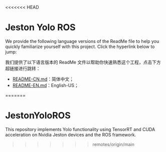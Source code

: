 <<<<<<< HEAD
# Jeston Yolo ROS

We provide the following language versions of the ReadMe file to help you quickly familiarize yourself with this project. Click the hyperlink below to jump:

我们提供了以下语言版本的 ReadMe 文件以帮助你快速熟悉这个工程，点击下方超链接进行跳转：

* [README-CN.md](resources/README-CN.md)：简体中文；
* [README-EN.md](resources/README-EN.md)：English-US；

=======
# JestonYoloROS
This repository implements Yolo functionality using TensorRT and CUDA acceleration on Nvidia Jeston devices and the ROS framework.
>>>>>>> remotes/origin/main
